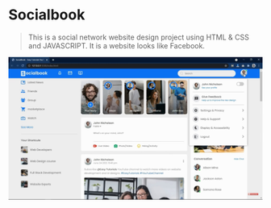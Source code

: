 # Socialbook

> This is a social network website design project using HTML & CSS and JAVASCRIPT. It is a website looks like Facebook. 

![Socialbook](/img/Socialbook-website.jpg 'Socialbook')